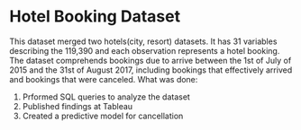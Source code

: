 # Hotel Booking Dataset
This dataset merged two hotels(city, resort) datasets. It has 31 variables describing the 119,390 and each observation represents a hotel booking. The dataset comprehends bookings due to arrive between the 1st of July of 2015 and the 31st of August 2017, including bookings that effectively arrived and bookings that were canceled. 
What was done:
1. Prformed SQL queries to analyze the dataset
2. Published findings at Tableau
3. Created a predictive model for cancellation
